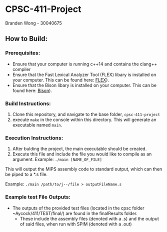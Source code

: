 # CPSC-411-Project
Branden Wong - 30040675

## How to Build:
### Prerequisites:
- Ensure that your computer is running c++14 and contains the clang++ compiler
- Ensure that the Fast Lexical Analyzer Tool (FLEX) libary is installed on your computer. This can be found here: [FLEX](https://github.com/westes/flex)).
- Ensure that the Bison libary is installed on your computer. This can be found here: [Bison](https://www.gnu.org/software/bison/)).

### Build Instructions:
1. Clone this repository, and navigate to the base folder, `cpsc-411-project`
2. execute `make` in the console within this directory. This will generate an executable named `main`.

### Execution Instructions:
1. After bulding the project, the main executable should be created. 
2. Execute this file and include the file you would like to compile as an argument. Example:
`./main [NAME_OF_FILE]`

This will output the MIPS assembly code to standard output, which can then be piped to a *.s file. 

Example:
`./main /path/to/j--/file > outputFileName.s`

### Example test File Outputs:
 - The outputs of the provided test files (located in the cpsc folder ~Aycock/411/TEST/final/) are found in the finalResults folder. 
    - These include the assembly files (denoted with a .s) and the output of said files, when run with SPIM (denoted with a .out)



